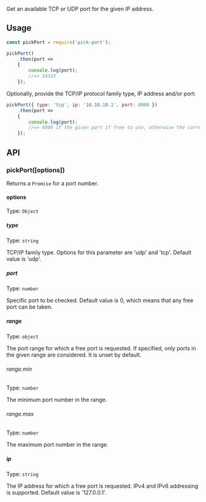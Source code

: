 
Get an available TCP or UDP port for the given IP address.


## Usage

```js
const pickPort = require('pick-port');

pickPort()
	.then(port =>
	{
		console.log(port);
		//=> 34323
	});
```

Optionally, provide the TCP/IP protocol family type, IP address and/or port:

```js
pickPort({ type: 'tcp', ip: '10.10.10.1', port: 8000 })
	.then(port =>
	{
		console.log(port);
		//=> 8000 if the given port if free to use, otherwise the corresponding exception is thrown
	});
```


## API

### pickPort([options])

Returns a `Promise` for a port number.

#### options

Type: `Object`

##### type

Type: `string`

TCP/IP family type. Options for this parameter are 'udp' and 'tcp'. Default value is 'udp'.

##### port

Type: `number`

Specific port to be checked. Default value is 0, which means that any free port can be taken.

##### range

Type: `object`

The port range for which a free port is requested. If specified, only ports in the given range are considered. It is unset by default.

###### range.min

Type: `number`

The minimum port number in the range.

###### range.max

Type: `number`

The maximum port number in the range.

##### ip

Type: `string`

The IP address for which a free port is requested. IPv4 and IPv6 addressing is supported.
Default value is '127.0.0.1'.
